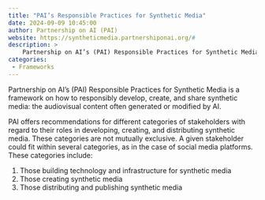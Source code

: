 ```yaml
---
title: "PAI’s Responsible Practices for Synthetic Media"
date: 2024-09-09 10:45:00
author: Partnership on AI (PAI)
website: https://syntheticmedia.partnershiponai.org/#
description: >
    Partnership on AI’s (PAI) Responsible Practices for Synthetic Media is a framework on how to responsibly develop, create, and share synthetic media: the audiovisual content often generated or modified by AI.
categories:
 - Frameworks
---
```


Partnership on AI’s (PAI) Responsible Practices for Synthetic Media is a framework on how to responsibly develop, create, and share synthetic media: the audiovisual content often generated or modified by AI.

PAI offers recommendations for different categories of stakeholders with regard to their roles in developing, creating, and distributing synthetic media. These categories are not mutually exclusive. A given stakeholder could fit within several categories, as in the case of social media platforms. These categories include:

1. Those building technology and infrastructure for synthetic media
2. Those creating synthetic media
3. Those distributing and publishing synthetic media